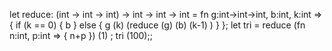 let reduce: (int -> int -> int) -> int -> int -> int = 
fn g:int->int->int, b:int, k:int  => {
    if (k == 0) { b }
    else {
         g (k) (reduce (g) (b) (k-1) )
      }
  };
let tri = reduce (fn n:int, p:int => { n+p }) (1) ;
tri (100);;

